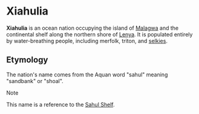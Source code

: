 # Xiahulia

**Xiahulia** is an ocean nation occupying the island of [Malagwa](../mote/esterfell/malagwa.md) and the continental shelf along the northern shore of [Lenya](../mote/esterfell/lenya/lenya.md). It is populated entirely by water-breathing people, including merfolk, triton, and [selkies](../species/selkie.md).

## Etymology

The nation's name comes from the Aquan word "sahul" meaning "sandbank" or "shoal".

> [!NOTE]
> This name is a reference to the [Sahul Shelf](https://en.wikipedia.org/wiki/Sahul_Shelf).
